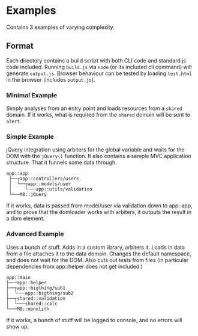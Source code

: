 # Examples

Contains 3 examples of varying complexity.
## Format
Each directory contains a build script with both CLI code and standard js code included.
Running `build.js` via `node` (or its included cli command) will generate `output.js`.
Browser behaviour can be tested by loading `test.html` in the browser (includes `output.js`).

### Minimal Example
Simply analyses from an entry point and loads resources from a `shared` domain.
If it works, what is required from the `shared` domain will be sent to `alert`.

### Simple Example
jQuery integration using arbiters for the global variable and waits for the DOM with the `jQuery()` function.
It also contains a sample MVC application structure. That it funnels some data through.

    app::app
     ├──┬app::controllers/users
     │  └──┬app::models/user
     │     └───app::utils/validation
     └───M8::jQuery

If it works, data is passed from model/user via validation down to app::app, and to prove that the domloader works with arbiters,
it outputs the result in a dom element.

### Advanced Example
Uses a bunch of stuff. Adds in a custom library, arbiters it. Loads in data from a file attaches it to the data domain.
Changes the default namespace, and does not wait for the DOM. Also cuts out tests from files (in particular dependencies from app::helper does not get included.)

    app::main
    ├───app::helper
    ├──┬app::bigthing/sub1
    │  └───app::bigthing/sub2
    ├──┬shared::validation
    │  └───shared::calc
    └───M8::monolith

If it works, a bunch of stuff will be logged to console, and no errors will show up.
